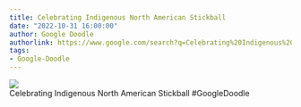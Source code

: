 ```yaml
---
title: Celebrating Indigenous North American Stickball
date: "2022-10-31 16:00:00"
author: Google Doodle
authorlink: https://www.google.com/search?q=Celebrating%20Indigenous%20North%20American%20Stickball
tags:
- Google-Doodle
---
```

<img src="https://www.google.com/logos/doodles/2022/celebrating-stickball-6753651837109530.3-l.png" referrerpolicy="no-referrer"><br>Celebrating Indigenous North American Stickball #GoogleDoodle